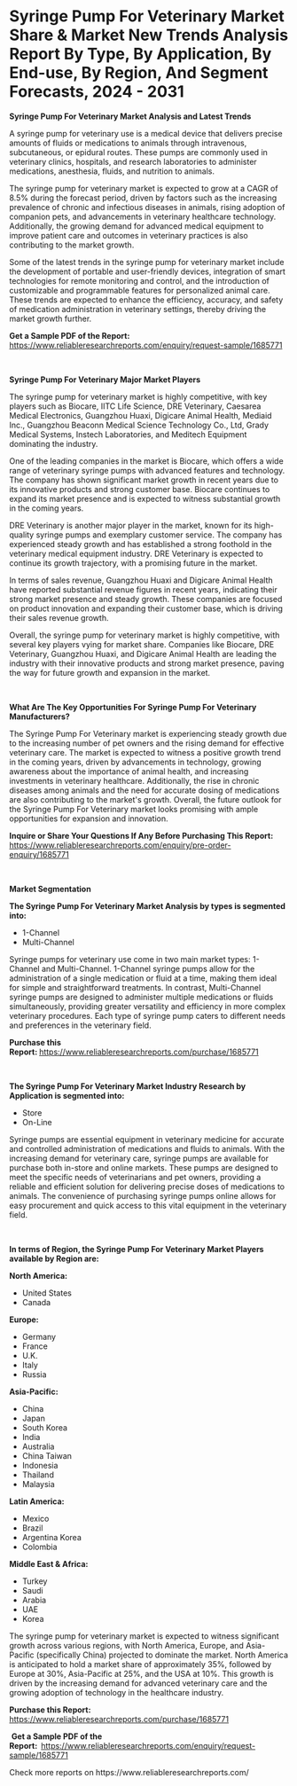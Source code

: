 <p><h1>Syringe Pump For Veterinary Market Share & Market New Trends Analysis Report By Type, By Application, By End-use, By Region, And Segment Forecasts, 2024 - 2031</h1></p><p><strong>Syringe Pump For Veterinary Market Analysis and Latest Trends</strong></p>
<p><p>A syringe pump for veterinary use is a medical device that delivers precise amounts of fluids or medications to animals through intravenous, subcutaneous, or epidural routes. These pumps are commonly used in veterinary clinics, hospitals, and research laboratories to administer medications, anesthesia, fluids, and nutrition to animals.</p><p>The syringe pump for veterinary market is expected to grow at a CAGR of 8.5% during the forecast period, driven by factors such as the increasing prevalence of chronic and infectious diseases in animals, rising adoption of companion pets, and advancements in veterinary healthcare technology. Additionally, the growing demand for advanced medical equipment to improve patient care and outcomes in veterinary practices is also contributing to the market growth.</p><p>Some of the latest trends in the syringe pump for veterinary market include the development of portable and user-friendly devices, integration of smart technologies for remote monitoring and control, and the introduction of customizable and programmable features for personalized animal care. These trends are expected to enhance the efficiency, accuracy, and safety of medication administration in veterinary settings, thereby driving the market growth further.</p></p>
<p><strong>Get a Sample PDF of the Report:&nbsp;</strong> <a href="https://www.reliableresearchreports.com/enquiry/request-sample/1685771">https://www.reliableresearchreports.com/enquiry/request-sample/1685771</a></p>
<p>&nbsp;</p>
<p><strong>Syringe Pump For Veterinary Major Market Players</strong></p>
<p><p>The syringe pump for veterinary market is highly competitive, with key players such as Biocare, IITC Life Science, DRE Veterinary, Caesarea Medical Electronics, Guangzhou Huaxi, Digicare Animal Health, Mediaid Inc., Guangzhou Beaconn Medical Science Technology Co., Ltd, Grady Medical Systems, Instech Laboratories, and Meditech Equipment dominating the industry.</p><p>One of the leading companies in the market is Biocare, which offers a wide range of veterinary syringe pumps with advanced features and technology. The company has shown significant market growth in recent years due to its innovative products and strong customer base. Biocare continues to expand its market presence and is expected to witness substantial growth in the coming years.</p><p>DRE Veterinary is another major player in the market, known for its high-quality syringe pumps and exemplary customer service. The company has experienced steady growth and has established a strong foothold in the veterinary medical equipment industry. DRE Veterinary is expected to continue its growth trajectory, with a promising future in the market.</p><p>In terms of sales revenue, Guangzhou Huaxi and Digicare Animal Health have reported substantial revenue figures in recent years, indicating their strong market presence and steady growth. These companies are focused on product innovation and expanding their customer base, which is driving their sales revenue growth.</p><p>Overall, the syringe pump for veterinary market is highly competitive, with several key players vying for market share. Companies like Biocare, DRE Veterinary, Guangzhou Huaxi, and Digicare Animal Health are leading the industry with their innovative products and strong market presence, paving the way for future growth and expansion in the market.</p></p>
<p>&nbsp;</p>
<p><strong>What Are The Key Opportunities For Syringe Pump For Veterinary Manufacturers?</strong></p>
<p><p>The Syringe Pump For Veterinary market is experiencing steady growth due to the increasing number of pet owners and the rising demand for effective veterinary care. The market is expected to witness a positive growth trend in the coming years, driven by advancements in technology, growing awareness about the importance of animal health, and increasing investments in veterinary healthcare. Additionally, the rise in chronic diseases among animals and the need for accurate dosing of medications are also contributing to the market's growth. Overall, the future outlook for the Syringe Pump For Veterinary market looks promising with ample opportunities for expansion and innovation.</p></p>
<p><strong>Inquire or Share Your Questions If Any Before Purchasing This Report:</strong> <a href="https://www.reliableresearchreports.com/enquiry/pre-order-enquiry/1685771">https://www.reliableresearchreports.com/enquiry/pre-order-enquiry/1685771</a></p>
<p>&nbsp;</p>
<p><strong>Market Segmentation</strong></p>
<p><strong>The Syringe Pump For Veterinary Market Analysis by types is segmented into:</strong></p>
<p><ul><li>1-Channel</li><li>Multi-Channel</li></ul></p>
<p><p>Syringe pumps for veterinary use come in two main market types: 1-Channel and Multi-Channel. 1-Channel syringe pumps allow for the administration of a single medication or fluid at a time, making them ideal for simple and straightforward treatments. In contrast, Multi-Channel syringe pumps are designed to administer multiple medications or fluids simultaneously, providing greater versatility and efficiency in more complex veterinary procedures. Each type of syringe pump caters to different needs and preferences in the veterinary field.</p></p>
<p><strong>Purchase this Report:&nbsp;</strong><a href="https://www.reliableresearchreports.com/purchase/1685771">https://www.reliableresearchreports.com/purchase/1685771</a></p>
<p>&nbsp;</p>
<p><strong>The Syringe Pump For Veterinary Market Industry Research by Application is segmented into:</strong></p>
<p><ul><li>Store</li><li>On-Line</li></ul></p>
<p><p>Syringe pumps are essential equipment in veterinary medicine for accurate and controlled administration of medications and fluids to animals. With the increasing demand for veterinary care, syringe pumps are available for purchase both in-store and online markets. These pumps are designed to meet the specific needs of veterinarians and pet owners, providing a reliable and efficient solution for delivering precise doses of medications to animals. The convenience of purchasing syringe pumps online allows for easy procurement and quick access to this vital equipment in the veterinary field.</p></p>
<p>&nbsp;</p>
<p><strong>In terms of Region, the Syringe Pump For Veterinary Market Players available by Region are:</strong></p>
<p>
    <p> <strong> North America: </strong>
        <ul>
            <li>United States</li>
            <li>Canada</li>
        </ul>
        </p> 
    <p> <strong> Europe: </strong>
        <ul>
            <li>Germany</li>
            <li>France</li>
            <li>U.K.</li>
            <li>Italy</li>
            <li>Russia</li>
        </ul>
        </p> 
    <p> <strong> Asia-Pacific: </strong>
        <ul>
            <li>China</li>
            <li>Japan</li>
            <li>South Korea</li>
            <li>India</li>
            <li>Australia</li>
            <li>China Taiwan</li>
            <li>Indonesia</li>
            <li>Thailand</li>
            <li>Malaysia</li>
        </ul>
        </p> 
    <p> <strong> Latin America: </strong>
        <ul>
            <li>Mexico</li>
            <li>Brazil</li>
            <li>Argentina Korea</li>
            <li>Colombia</li>
        </ul>
        </p> 
    <p> <strong> Middle East & Africa: </strong>
        <ul>
            <li>Turkey</li>
            <li>Saudi</li>
            <li>Arabia</li>
            <li>UAE</li>
            <li>Korea</li>
        </ul>
    </p>
    </p>
<p><p>The syringe pump for veterinary market is expected to witness significant growth across various regions, with North America, Europe, and Asia-Pacific (specifically China) projected to dominate the market. North America is anticipated to hold a market share of approximately 35%, followed by Europe at 30%, Asia-Pacific at 25%, and the USA at 10%. This growth is driven by the increasing demand for advanced veterinary care and the growing adoption of technology in the healthcare industry.</p></p>
<p><strong>Purchase this Report: </strong><a href="https://www.reliableresearchreports.com/purchase/1685771">https://www.reliableresearchreports.com/purchase/1685771</a></p>
<p>&nbsp;<strong>Get a Sample PDF of the Report:&nbsp;&nbsp;</strong><a href="https://www.reliableresearchreports.com/enquiry/request-sample/1685771">https://www.reliableresearchreports.com/enquiry/request-sample/1685771</a></p>
<p><strong></strong></p>
<p>Check more reports on https://www.reliableresearchreports.com/</p>